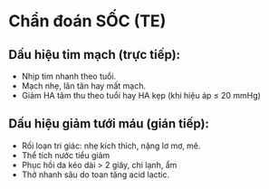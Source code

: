 # Chẩn đoán SỐC (TE)  
## Dấu hiệu tim mạch (trực tiếp):  
- Nhịp tim nhanh theo tuổi.  
- Mạch nhẹ, lăn tăn hay mất mạch.  
- Giảm HA tâm thu theo tuổi hay HA kẹp (khi hiệu áp ≤ 20 mmHg)  
  
## Dấu hiệu giảm tưới máu (gián tiếp):  
- Rối loạn tri giác: nhẹ kích thích, nặng lơ mơ, mê.  
- Thể tích nước tiểu giảm  
- Phục hồi da kéo dài > 2 giây, chi lạnh, ẩm  
- Thở nhanh sâu do toan tăng acid lactic.  
  

